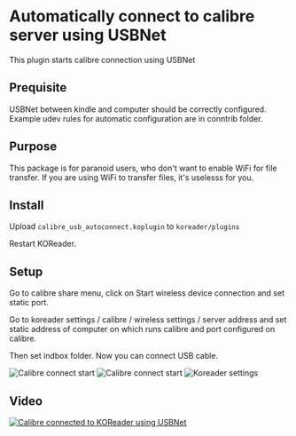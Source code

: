 Automatically connect to calibre server using USBNet
====================================================

This plugin starts calibre connection using USBNet

Prequisite
----------

USBNet between kindle and computer should be correctly configured. Example
udev rules for automatic configuration are in conntrib folder.

Purpose
-------

This package is for paranoid users, who don't want to enable WiFi for file
transfer. If you are using WiFi to transfer files, it's uselesss for you.

Install
-------

Upload ``calibre_usb_autoconnect.koplugin`` to ``koreader/plugins``

Restart KOReader.

Setup
-----

Go to calibre share menu, click on Start wireless device connection and set
static port.

Go to koreader settings / calibre / wireless settings / server address and set
static address of computer on which runs calibre and port configured on calibre.

Then set indbox folder. Now you can connect USB cable.

![Calibre connect start](https://raw.github.com/wiki/mireq/KOReader-usbnet-connect-to-calibre/calibre.png?v=2023-04-04)
![Calibre connect start](https://raw.github.com/wiki/mireq/KOReader-usbnet-connect-to-calibre/calibre_2.png?v=2023-04-04)
![Koreader settings](https://raw.github.com/wiki/mireq/KOReader-usbnet-connect-to-calibre/koreader.png?v=2023-04-04)

Video
-----

[![Calibre connected to KOReader using USBNet](https://img.youtube.com/vi/qPahONVbgzo/maxresdefault.jpg)](http://www.youtube.com/watch?v=qPahONVbgzo "Calibre connected to KOReader using USBNet")

